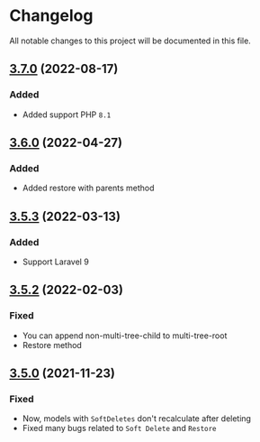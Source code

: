 <!--- BEGIN HEADER -->

# Changelog

All notable changes to this project will be documented in this file.
<!--- END HEADER -->

## [3.7.0](https://github.com/efureev/laravel-trees/compare/v3.6.0...v3.7.0) (2022-08-17)

### Added

- Added support PHP `8.1`

## [3.6.0](https://github.com/efureev/laravel-trees/compare/v3.5.3...v3.6.0) (2022-04-27)

### Added

- Added restore with parents method

## [3.5.3](https://github.com/efureev/laravel-trees/compare/v3.5.2...v3.5.3) (2022-03-13)

### Added

- Support Laravel 9

## [3.5.2](https://github.com/efureev/laravel-trees/compare/v3.5.1...v3.5.2) (2022-02-03)

### Fixed

- You can append non-multi-tree-child to multi-tree-root
- Restore method

## [3.5.0](https://github.com/efureev/laravel-trees/compare/v3.4.1...v3.5.0) (2021-11-23)

### Fixed

- Now, models with `SoftDeletes` don't recalculate after deleting
- Fixed many bugs related to `Soft Delete` and `Restore`
